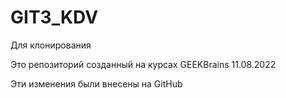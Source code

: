 # GIT3_KDV
Для клонирования

Это репозиторий созданный на курсах GEEKBrains 11.08.2022

Эти изменения были внесены на GitHub
